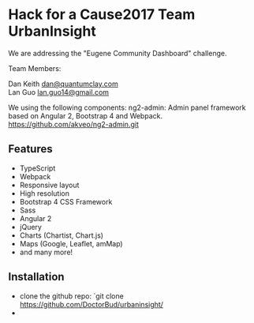 # Hack for a Cause2017 Team UrbanInsight

We are addressing the "Eugene Community Dashboard" challenge.

Team Members:

Dan Keith      dan@quantumclay.com  
Lan Guo        lan.guo14@gmail.com


We using the following components:
ng2-admin: Admin panel framework based on Angular 2, Bootstrap 4 and Webpack. https://github.com/akveo/ng2-admin.git

## Features
* TypeScript
* Webpack
* Responsive layout
* High resolution
* Bootstrap 4 CSS Framework
* Sass
* Angular 2
* jQuery
* Charts (Chartist, Chart.js)
* Maps (Google, Leaflet, amMap)
* and many more!

## Installation
* clone the github repo:
 `git clone https://github.com/DoctorBud/urbaninsight/
*
